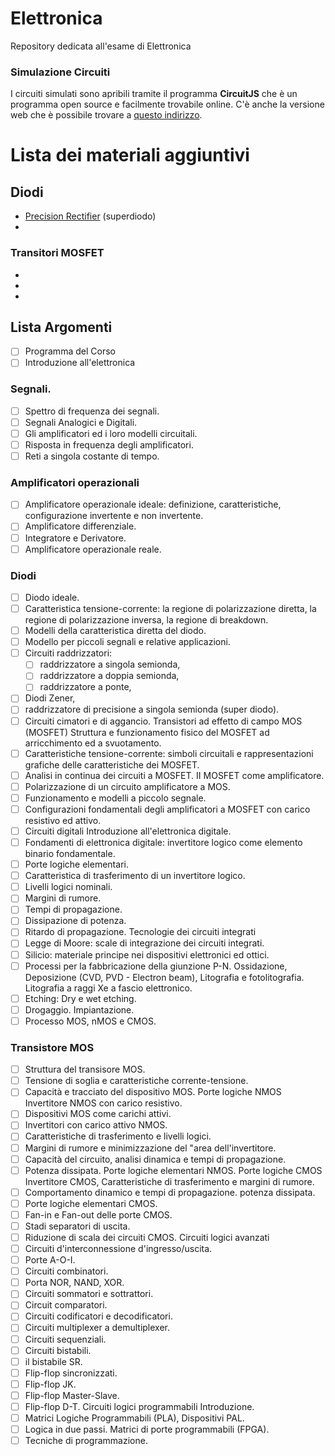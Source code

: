 # Elettronica
Repository dedicata all'esame di Elettronica

### Simulazione Circuiti

I circuiti simulati sono apribili tramite il programma **CircuitJS** che è un programma open source e facilmente trovabile online. C'è anche la versione web che è possibile trovare a [questo indirizzo](https://www.falstad.com/circuit/circuitjs.html).

# Lista dei materiali aggiuntivi

## Diodi

- [Precision Rectifier](https://en.wikipedia.org/wiki/Precision_rectifier) (superdiodo)
- 

### Transitori MOSFET

- [Video Youtube sui MOSFET (italiano)]: https://www.youtube.com/watch?v=dGfmUm6YEH0

- [Playlist MOSFET e JFET]: https://www.youtube.com/playlist?list=PLwjK_iyK4LLC-tRT_Uml3T-ifdcmuykjV

- [Come usare un MOSFET come switch]: https://www.youtube.com/watch?v=UJkHL-6mn8s&amp;list=PLwjK_iyK4LLC-tRT_Uml3T-ifdcmuykjV&amp;index=13

  



## Lista Argomenti

- [ ] ﻿Programma del Corso 
- [ ] Introduzione all'elettronica

### Segnali. 

- [ ] Spettro di frequenza dei segnali. 
- [ ] Segnali Analogici e Digitali. 
- [ ] Gli amplificatori ed i loro modelli circuitali. 
- [ ] Risposta in frequenza degli amplificatori. 
- [ ] Reti a singola costante di tempo.

### Amplificatori operazionali

- [ ] Amplificatore operazionale ideale: definizione, caratteristiche, configurazione invertente e non invertente. 
- [ ] Amplificatore differenziale. 
- [ ] Integratore e Derivatore. 
- [ ] Amplificatore operazionale reale.

### Diodi

- [ ] Diodo ideale. 
- [ ] Caratteristica tensione-corrente: la regione di polarizzazione diretta, la regione di polarizzazione inversa, la regione di breakdown. 
- [ ] Modelli della caratteristica diretta del diodo. 
- [ ] Modello per piccoli segnali e relative applicazioni. 
- [ ] Circuiti raddrizzatori: 
  - [ ] raddrizzatore a singola semionda, 
  - [ ] raddrizzatore a doppia semionda, 
  - [ ] raddrizzatore a ponte, 
- [ ] Diodi Zener, 
- [ ] raddrizzatore di precisione a singola semionda (super diodo). 
- [ ] Circuiti cimatori e di aggancio. 
  Transistori ad effetto di campo MOS (MOSFET)
  Struttura e funzionamento fisico del MOSFET ad arricchimento ed a svuotamento. 
- [ ] Caratteristiche tensione-corrente: simboli circuitali e rappresentazioni grafiche delle caratteristiche dei MOSFET. 
- [ ] Analisi in continua dei circuiti a MOSFET. II MOSFET come amplificatore. 
- [ ] Polarizzazione di un circuito amplificatore a MOS. 
- [ ] Funzionamento e modelli a piccolo segnale. 
- [ ] Configurazioni fondamentali degli amplificatori a MOSFET con carico resistivo ed attivo. 
- [ ] Circuiti digitali
  Introduzione all'elettronica digitale. 
- [ ] Fondamenti di elettronica digitale: invertitore logico come elemento binario fondamentale. 
- [ ] Porte logiche elementari. 
- [ ] Caratteristica di trasferimento di un invertitore logico. 
- [ ] Livelli logici nominali. 
- [ ] Margini di rumore. 
- [ ] Tempi di propagazione. 
- [ ] Dissipazione di potenza. 
- [ ] Ritardo di propagazione.
  Tecnologie dei circuiti integrati
- [ ] Legge di Moore: scale di integrazione dei circuiti integrati. 
- [ ] Silicio: materiale principe nei dispositivi elettronici ed ottici. 
- [ ] Processi per la fabbricazione della giunzione P-N. Ossidazione, Deposizione (CVD, PVD - Electron beam), Litografia e fotolitografia. Litografia a raggi Xe a fascio elettronico. 
- [ ] Etching: Dry e wet etching. 
- [ ] Drogaggio. Impiantazione. 
- [ ] Processo MOS, nMOS e CMOS.

### Transistore MOS

- [ ] Struttura del transisore MOS. 
- [ ] Tensione di soglia e caratteristiche corrente-tensione. 
- [ ] Capacità e tracciato del dispositivo MOS. Porte logiche NMOS
  Invertitore NMOS con carico resistivo. 
- [ ] Dispositivi MOS come carichi attivi. 
- [ ] Invertitori con carico attivo NMOS. 
- [ ] Caratteristiche di trasferimento e livelli logici. 
- [ ] Margini di rumore e minimizzazione del "area dell'invertitore. 
- [ ] Capacità del circuito, analisi dinamica e tempi di propagazione. 
- [ ] Potenza dissipata. Porte logiche elementari NMOS.
  Porte logiche CMOS
  Invertitore CMOS, Caratteristiche di trasferimento e margini di rumore. 
- [ ] Comportamento dinamico e tempi di propagazione. potenza dissipata. 
- [ ] Porte logiche elementari CMOS. 
- [ ] Fan-in e Fan-out delle porte CMOS. 
- [ ] Stadi separatori di uscita. 
- [ ] Riduzione di scala dei circuiti CMOS.
  Circuiti logici avanzati
- [ ] Circuiti d'interconnessione d'ingresso/uscita. 
- [ ] Porte A-O-I. 
- [ ] Circuiti combinatori. 
- [ ] Porta NOR, NAND, XOR. 
- [ ] Circuiti sommatori e sottrattori. 
- [ ] Circuit comparatori. 
- [ ] Circuiti codificatori e decodificatori. 
- [ ] Circuiti multiplexer a demultiplexer. 
- [ ] Circuiti sequenziali. 
- [ ] Circuiti bistabili. 
- [ ] il bistabile SR. 
- [ ] Flip-flop sincronizzati. 
- [ ] Flip-flop JK.
- [ ]  Flip-flop Master-Slave. 
- [ ] Flip-flop D-T.
  Circuiti logici programmabili
  Introduzione. 
- [ ] Matrici Logiche Programmabili (PLA), Dispositivi PAL.
- [ ]  Logica in due passi. Matrici di porte programmabili (FPGA). 
- [ ] Tecniche di programmazione.
